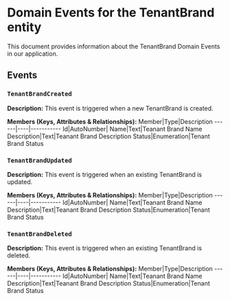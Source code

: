 # Domain Events for the TenantBrand entity

This document provides information about the TenantBrand Domain Events in our application.

## Events

### `TenantBrandCreated`

**Description:**
This event is triggered when a new TenantBrand is created.

**Members (Keys, Attributes & Relationships):**
Member|Type|Description
------|----|-----------
Id|AutoNumber|
Name|Text|Teanant Brand Name
Description|Text|Teanant Brand Description
Status|Enumeration|Tenant Brand Status


### `TenantBrandUpdated`

**Description:** 
This event is triggered when an existing TenantBrand is updated.

**Members (Keys, Attributes & Relationships):**
Member|Type|Description
------|----|-----------
Id|AutoNumber|
Name|Text|Teanant Brand Name
Description|Text|Teanant Brand Description
Status|Enumeration|Tenant Brand Status


### `TenantBrandDeleted`

**Description:**
This event is triggered when an existing TenantBrand is deleted.

**Members (Keys, Attributes & Relationships):**
Member|Type|Description
------|----|-----------
Id|AutoNumber|
Name|Text|Teanant Brand Name
Description|Text|Teanant Brand Description
Status|Enumeration|Tenant Brand Status

